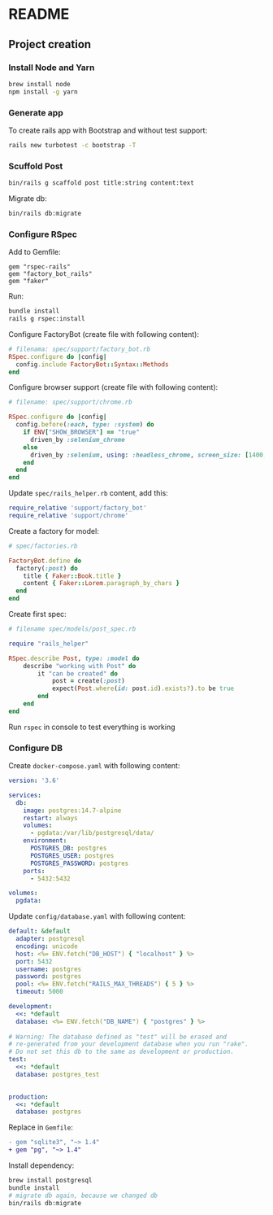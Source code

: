 # README

## Project creation
### Install Node and Yarn
```bash
brew install node
npm install -g yarn
```

### Generate app 
To create rails app with Bootstrap and without test support: 
```bash
rails new turbotest -c bootstrap -T
```

### Scuffold Post
```bash
bin/rails g scaffold post title:string content:text
```
Migrate db: 
```bash
bin/rails db:migrate
```

### Configure RSpec
Add to Gemfile:
```gemfile
gem "rspec-rails"
gem "factory_bot_rails"
gem "faker"
```
Run:
```bash
bundle install
rails g rspec:install
```
Configure FactoryBot (create file with following content):
```ruby
# filenama: spec/support/factory_bot.rb
RSpec.configure do |config|
  config.include FactoryBot::Syntax::Methods
end
```
Configure browser support (create file with following content):
```ruby
# filename: spec/support/chrome.rb

RSpec.configure do |config|
  config.before(:each, type: :system) do
    if ENV["SHOW_BROWSER"] == "true"
      driven_by :selenium_chrome
    else
      driven_by :selenium, using: :headless_chrome, screen_size: [1400, 1400]
    end
  end
end
```
Update `spec/rails_helper.rb` content, add this:
```ruby
require_relative 'support/factory_bot'
require_relative 'support/chrome'
```
Create a factory for model:
```ruby
# spec/factories.rb

FactoryBot.define do
  factory(:post) do
    title { Faker::Book.title }
    content { Faker::Lorem.paragraph_by_chars }
  end
end
```
Create first spec:
```ruby
# filename spec/models/post_spec.rb

require "rails_helper"

RSpec.describe Post, type: :model do
    describe "working with Post" do
        it "can be created" do
            post = create(:post)
            expect(Post.where(id: post.id).exists?).to be true
        end
    end
end
```
Run `rspec` in console to test everything is working

### Configure DB
Create `docker-compose.yaml` with following content:
```yaml
version: '3.6'

services:
  db:
    image: postgres:14.7-alpine
    restart: always
    volumes:
      - pgdata:/var/lib/postgresql/data/
    environment:
      POSTGRES_DB: postgres
      POSTGRES_USER: postgres
      POSTGRES_PASSWORD: postgres
    ports:
      - 5432:5432

volumes:
  pgdata:
```
Update `config/database.yaml` with following content:
```yaml
default: &default
  adapter: postgresql
  encoding: unicode
  host: <%= ENV.fetch("DB_HOST") { "localhost" } %>
  port: 5432
  username: postgres
  password: postgres
  pool: <%= ENV.fetch("RAILS_MAX_THREADS") { 5 } %>
  timeout: 5000

development:
  <<: *default
  database: <%= ENV.fetch("DB_NAME") { "postgres" } %>
  
# Warning: The database defined as "test" will be erased and
# re-generated from your development database when you run "rake".
# Do not set this db to the same as development or production.
test:
  <<: *default
  database: postgres_test
  

production:
  <<: *default
  database: postgres
```
Replace in `Gemfile`:
```diff
- gem "sqlite3", "~> 1.4"
+ gem "pg", "~> 1.4"
```
Install dependency:
```bash
brew install postgresql
bundle install
# migrate db again, because we changed db
bin/rails db:migrate
```
